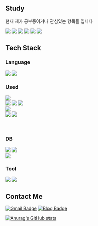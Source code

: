 






## Study
현재 제가 공부중이거나 관심있는 항목들 입니다



 <span>
<img src="https://img.shields.io/badge/docker-2496ED?style=flat-square&logo=Spring&logoColor=white"/>
</span>

 <span>
<img src="https://img.shields.io/badge/apachekafka-231F20?style=flat-square&logo=apachekafka&logoColor=white"/>
</span>



 <span>
<img src="https://img.shields.io/badge/kubernetes-326CE5?style=flat-square&logo=kubernetes&logoColor=white"/>
</span>


 <span>
<img src="https://img.shields.io/badge/Spring-6DB33F?style=flat-square&logo=Spring&logoColor=white"/>
</span>
<span>
<img src="https://img.shields.io/badge/NestJS-E0234E?style=flat-square&logo=Nestjs&logoColor=white"/>
</span>

 <span>
<img src="https://img.shields.io/badge/jenkins-D24939?style=flat-square&logo=jenkins&logoColor=white"/>
</span>



## Tech Stack

### Language


<span>
<img src="https://img.shields.io/badge/TypeScript-3178C6?style=flat-square&logo=TypeScript&logoColor=white"/>
</span>

<span>
  <img src="https://img.shields.io/badge/Java-007396?style=flat-square&logo=java&logoColor=white"/>
</span>
<div>





### Used
<span>
<img src="https://img.shields.io/badge/React-61DAFB?style=flat-square&logo=React&logoColor=white"/>
</span>

<div>
 <span>
<img src="https://img.shields.io/badge/Mui-007FFF?style=flat-square&logo=Mui&logoColor=white"/>
</span>
 <span>
<img src="https://img.shields.io/badge/Tailwindcss-06B6D4?style=flat-square&logo=Tailwindcss&logoColor=white"/>
</span>
 <span>
<img src="https://img.shields.io/badge/Styled Components-DB7093?style=flat-square&logo=Styled-Components&logoColor=white"/>
</span>
</div>


<div>


 <span>
   <img src="https://img.shields.io/badge/Spring%20Boot-6DB33F?style=flat-square&logo=SpringBoot&logoColor=white"/>
 </span>
</div>





</div>
 

<div>
<div>



<div>
 <span>
<img src="https://img.shields.io/badge/NodeJS-339933?style=flat-square&logo=Node.js&logoColor=white"/>
</span>
 <span>
<img src="https://img.shields.io/badge/express-000000?style=flat-square&logo=express&logoColor=white"/>
</span>
 
</div> 


</br>
</br>



### DB
<span>
<img src="https://img.shields.io/badge/mariadb-003545?style=flat-square&logo=MariaDB&logoColor=white"/>
</span>

<span>
<img src="https://img.shields.io/badge/Mysql-4479A1?style=flat-square&logo=Mysql&logoColor=white"/>
</span>
</div>

<span>
<img src="https://img.shields.io/badge/MongoDB-47A248?style=flat-square&logo=MongoDB&logoColor=white"/>
</span>


### Tool

<span>
<img src="https://img.shields.io/badge/git-F05032?style=flat-square&logo=git&logoColor=white"/>
</span>

<span>
<img src="https://img.shields.io/badge/AWS-232F3E?style=flat-square&logo=Amazon AWS&logoColor=white"/>
</span>

## Contact Me


[![Gmail Badge](https://img.shields.io/badge/Gmail-d14836?style=flat-square&logo=Gmail&logoColor=white&link=mailto:kimsh1691@gmail.com)](mailto:kimsh1691@gmail.com)
[![Blog Badge](http://img.shields.io/badge/blog-1BB91F?style=flat-square&logo=Telegraph&link=https://soo-vely-dev.tistory.com/)](https://jobey.tistory.com/)




[![Anurag's GitHub stats](https://github-readme-stats.vercel.app/api?username=PJScript)](https://github.com/anuraghazra/github-readme-stats)





<!--
**PJScript/PJScript** is a ✨ _special_ ✨ repository because its `README.md` (this file) appears on your GitHub profile.

Here are some ideas to get you started:

- 🔭 I’m currently working on ...
- 🌱 I’m currently learning ...
- 👯 I’m looking to collaborate on ...
- 🤔 I’m looking for help with ...
- 💬 Ask me about ...
- 📫 How to reach me: ...
- 😄 Pronouns: ...
- ⚡ Fun fact: ...
-->
